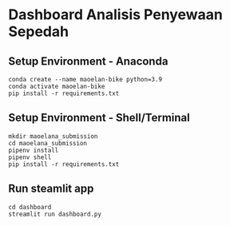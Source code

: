 # Dashboard Analisis Penyewaan Sepedah

## Setup Environment - Anaconda
```
conda create --name maoelan-bike python=3.9
conda activate maoelan-bike
pip install -r requirements.txt
```

## Setup Environment - Shell/Terminal
```
mkdir maoelana_submission
cd maoelana_submission
pipenv install
pipenv shell
pip install -r requirements.txt
```

## Run steamlit app
```
cd dashboard
streamlit run dashboard.py
```